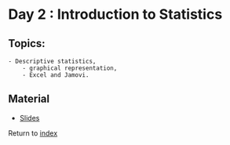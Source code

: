 # Day 2 : Introduction to Statistics

## Topics:
	- Descriptive statistics, 
      	- graphical representation,
     	- Excel and Jamovi.

## Material

- [Slides](https://docs.google.com/presentation/d/1sGyJCuRQtLIVZYmAdwxnmaOTYz4ccBoWBRlSgnIjet4/edit#slide=id.g31aa3c2d41e_0_127)


Return to [index](index.md)
